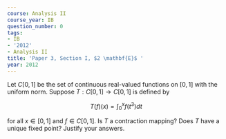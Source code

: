```yaml
---
course: Analysis II
course_year: IB
question_number: 0
tags:
- IB
- '2012'
- Analysis II
title: 'Paper 3, Section I, $2 \mathbf{E}$ '
year: 2012
---
```




Let $C[0,1]$ be the set of continuous real-valued functions on $[0,1]$ with the uniform norm. Suppose $T: C[0,1] \rightarrow C[0,1]$ is defined by

$$T(f)(x)=\int_{0}^{x} f\left(t^{3}\right) d t$$

for all $x \in[0,1]$ and $f \in C[0,1]$. Is $T$ a contraction mapping? Does $T$ have a unique fixed point? Justify your answers.